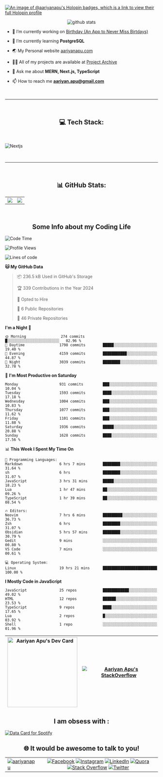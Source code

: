 [![An image of @aariyanapu's Holopin badges, which is a link to view their full Holopin profile](https://holopin.me/aariyanapu)](https://holopin.io/@aariyanapu)

<p align="center"> <img src="https://github-widgetbox.vercel.app/api/profile?username=aariyanapu&data=followers,repositories,stars,commits&theme=nautilus"  alt="github stats" /> </p>

- 🔭 I’m currently working on [Birthday (An App to Never Miss Birtdays)](https://allbirthday.vercel.app/)

- 🌱 I’m currently learning **PostgreSQL**

- 🌏 My Personal website [aariyanapu.com](https://aariyanapu.com/)

- 👨‍💻 All of my projects are available at [Project Archive](https://www.aariyanapu.com/archive)

- 💬 Ask me about **MERN, Next.js, TypeScript**

- 📫 How to reach me **aariyan.apu@gmail.com**

</br>

---

</br>
<h2 align="center"> 💻 Tech Stack: </h2>
</br>

<p align='center'>

<img src="https://skillicons.dev/icons?i=nextjs,vite,react,redux,tailwind,materialui,sass,bootstrap,ts,js,express,nodejs,mongodb,postgres,prisma,redis,html,css,jquery,md,linux,git,docker,github,babel,bash,neovim,vim,ps,postman"
 alt="Nextjs" />

</p>

</br>

---

</br>
<h2 align="center"> 📊 GitHub Stats: </h2>

|                                                                                                                                                            |                                                                                                                   |
| ---------------------------------------------------------------------------------------------------------------------------------------------------------- | :---------------------------------------------------------------------------------------------------------------: |
| ![](https://github-readme-stats.vercel.app/api?username=aariyanapu&theme=material-palenight&hide_border=false&include_all_commits=true&count_private=true) | ![](https://github-readme-streak-stats.herokuapp.com/?user=aariyanapu&theme=material-palenight&hide_border=false) |

<br/>
<h2 align="center"> Some Info about my Coding Life </h2>

<!--START_SECTION:waka-->
![Code Time](http://img.shields.io/badge/Code%20Time-1%2C897%20hrs%201%20min-blue)

![Profile Views](http://img.shields.io/badge/Profile%20Views-2-blue)

![Lines of code](https://img.shields.io/badge/From%20Hello%20World%20I%27ve%20Written-1.8%20million%20lines%20of%20code-blue)

**🐱 My GitHub Data** 

> 📦 236.5 kB Used in GitHub's Storage 
 > 
> 🏆 339 Contributions in the Year 2024
 > 
> 💼 Opted to Hire
 > 
> 📜 6 Public Repositories 
 > 
> 🔑 46 Private Repositories 
 > 
**I'm a Night 🦉** 

```text
🌞 Morning                274 commits         █░░░░░░░░░░░░░░░░░░░░░░░░   02.96 % 
🌆 Daytime                1798 commits        █████░░░░░░░░░░░░░░░░░░░░   19.40 % 
🌃 Evening                4159 commits        ███████████░░░░░░░░░░░░░░   44.87 % 
🌙 Night                  3039 commits        ████████░░░░░░░░░░░░░░░░░   32.78 % 
```
📅 **I'm Most Productive on Saturday** 

```text
Monday                   931 commits         ███░░░░░░░░░░░░░░░░░░░░░░   10.04 % 
Tuesday                  1593 commits        ████░░░░░░░░░░░░░░░░░░░░░   17.18 % 
Wednesday                1004 commits        ███░░░░░░░░░░░░░░░░░░░░░░   10.83 % 
Thursday                 1077 commits        ███░░░░░░░░░░░░░░░░░░░░░░   11.62 % 
Friday                   1101 commits        ███░░░░░░░░░░░░░░░░░░░░░░   11.88 % 
Saturday                 1936 commits        █████░░░░░░░░░░░░░░░░░░░░   20.88 % 
Sunday                   1628 commits        ████░░░░░░░░░░░░░░░░░░░░░   17.56 % 
```


📊 **This Week I Spent My Time On** 

```text
💬 Programming Languages: 
Markdown                 6 hrs 7 mins        ████████░░░░░░░░░░░░░░░░░   31.64 % 
sh                       6 hrs               ████████░░░░░░░░░░░░░░░░░   31.07 % 
JavaScript               3 hrs 31 mins       █████░░░░░░░░░░░░░░░░░░░░   18.23 % 
Lua                      1 hr 47 mins        ██░░░░░░░░░░░░░░░░░░░░░░░   09.26 % 
TypeScript               1 hr 39 mins        ██░░░░░░░░░░░░░░░░░░░░░░░   08.54 % 

🔥 Editors: 
Neovim                   7 hrs 6 mins        █████████░░░░░░░░░░░░░░░░   36.73 % 
Zsh                      6 hrs               ████████░░░░░░░░░░░░░░░░░   31.07 % 
Obsidian                 5 hrs 57 mins       ████████░░░░░░░░░░░░░░░░░   30.79 % 
Gedit                    9 mins              ░░░░░░░░░░░░░░░░░░░░░░░░░   00.80 % 
VS Code                  7 mins              ░░░░░░░░░░░░░░░░░░░░░░░░░   00.61 % 

💻 Operating System: 
Linux                    19 hrs 21 mins      █████████████████████████   100.00 % 
```

**I Mostly Code in JavaScript** 

```text
JavaScript               25 repos            ████████████░░░░░░░░░░░░░   49.02 % 
HTML                     12 repos            ██████░░░░░░░░░░░░░░░░░░░   23.53 % 
TypeScript               9 repos             ████░░░░░░░░░░░░░░░░░░░░░   17.65 % 
Lua                      2 repos             █░░░░░░░░░░░░░░░░░░░░░░░░   03.92 % 
Shell                    1 repo              ░░░░░░░░░░░░░░░░░░░░░░░░░   01.96 % 
```




<!--END_SECTION:waka-->

<!-- Activity Graph  -->

<div align="center">

| <a href="https://app.daily.dev/aariyanapu"><img src="https://api.daily.dev/devcards/9765e7151f4a4163a3aa26a1c1b5c469.png?r=1nz" width="230" alt="Aariyan Apu's Dev Card"/></a> | [![Aariyan Apu's StackOverflow](https://github-readme-stackoverflow.vercel.app/?userID=12180960&theme=dark)](https://stackoverflow.com/users/12180960/aariyan-apu) |
| ------------------------------------------------------------------------------------------------------------------------------------------------------------------------------ | ------------------------------------------------------------------------------------------------------------------------------------------------------------------ |

</div>

<div align="center">
<h2> I am obsess with : </div>

<a href="https://data-card-for-spotify.herokuapp.com/card?user_id=31tn6riohy27abhahkklkxmaigbu">
  <img src="https://data-card-for-spotify.herokuapp.com/api/card?user_id=31tn6riohy27abhahkklkxmaigbu" alt="Data Card for Spotify">
</a>

</div>

</br>
<h2 align="center"> 🌐 It would be awesome to talk to you!  </h2>

|                                                                                                                                                                              |                                                                                                                                                                                                                                                                                                                                                                                                                                                                                                                                                                                                                                                                                                                                                                                                                                   |
| ---------------------------------------------------------------------------------------------------------------------------------------------------------------------------- | :-------------------------------------------------------------------------------------------------------------------------------------------------------------------------------------------------------------------------------------------------------------------------------------------------------------------------------------------------------------------------------------------------------------------------------------------------------------------------------------------------------------------------------------------------------------------------------------------------------------------------------------------------------------------------------------------------------------------------------------------------------------------------------------------------------------------------------: |
| <a href="https://twitter.com/aariyanapu" target="blank"><img src="https://img.shields.io/twitter/follow/aariyanapu?logo=twitter&style=for-the-badge" alt="aariyanapu" /></a> | [![Facebook](https://img.shields.io/badge/Facebook-%231877F2.svg?logo=Facebook&logoColor=white)](https://facebook.com/aariyan.apu) [![Instagram](https://img.shields.io/badge/Instagram-%23E4405F.svg?logo=Instagram&logoColor=white)](https://instagram.com/aariyan.apu) [![LinkedIn](https://img.shields.io/badge/LinkedIn-%230077B5.svg?logo=linkedin&logoColor=white)](https://linkedin.com/in/aariyanapu) [![Quora](https://img.shields.io/badge/Quora-%23B92B27.svg?logo=Quora&logoColor=white)](https://quora.com/profile/Aariyan-Apu) [![Stack Overflow](https://img.shields.io/badge/-Stackoverflow-FE7A16?logo=stack-overflow&logoColor=white)](https://stackoverflow.com/users/12180960) [![Twitter](https://img.shields.io/badge/Twitter-%231DA1F2.svg?logo=Twitter&logoColor=white)](https://twitter.com/aariyanapu) |
